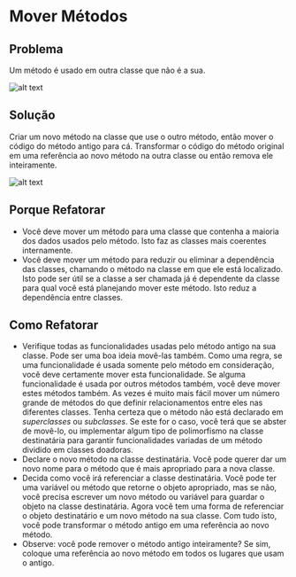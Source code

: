 # Mover Métodos
## Problema
Um método é usado em outra classe que não é a sua.

![alt text](https://sourcemaking.com/images/refactoring/Move%20Method%20-%20Before.png)

## Solução
Criar um novo método na classe que use o outro método, então mover o código do método antigo para cá. Transformar o código do método original em uma referência ao novo método na outra classe ou então remova ele inteiramente.

![alt text](https://sourcemaking.com/images/refactoring/Move%20Method%20-%20After.png)

## Porque Refatorar
* Você deve mover um método para uma classe que contenha a maioria dos dados usados pelo método. Isto faz as classes mais coerentes internamente.
* Você deve mover um método para reduzir ou eliminar a dependência das classes, chamando o método na classe em que ele está localizado. Isto pode ser útil se a classe a ser chamada já é dependente da classe para qual você está planejando mover este método. Isto reduz a dependência entre classes.

## Como Refatorar
* Verifique todas as funcionalidades usadas pelo método antigo na sua classe. Pode ser uma boa ideia movê-las também. Como uma regra, se uma funcionalidade é usada somente pelo método em consideração, você deve certamente mover esta funcionalidade. Se alguma funcionalidade é usada por outros métodos também, você deve mover estes métodos também. As vezes é muito mais fácil mover um número grande de métodos do que definir relacionamentos entre eles nas diferentes classes.
Tenha certeza que o método não está declarado em _superclasses_ ou _subclasses_. Se este for o caso, você terá que se abster de movê-lo, ou implementar algum tipo de polimorfismo na classe destinatária para garantir funcionalidades variadas de um método dividido em classes doadoras.
* Declare o novo método na classe destinatária. Você pode querer dar um novo nome para o método que é mais apropriado para a nova classe.
* Decida como você irá referenciar a classe destinatária. Você pode ter uma variável ou método que retorne o objeto apropriado, mas se não, você precisa escrever um novo método ou variável para guardar o objeto na classe destinatária.
Agora você tem uma forma de referenciar o objeto destinatário e um novo método na sua classe. Com tudo isto, você pode transformar o método antigo em uma referência ao novo método.
* Observe: você pode remover o método antigo inteiramente? Se sim, coloque uma referência ao novo método em todos os lugares que usam o antigo.